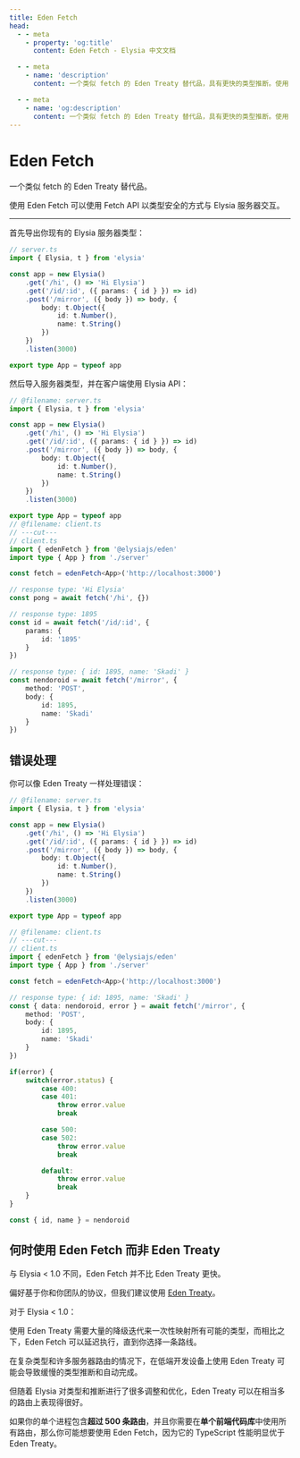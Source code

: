 ```yaml
---
title: Eden Fetch
head:
  - - meta
    - property: 'og:title'
      content: Eden Fetch - Elysia 中文文档

  - - meta
    - name: 'description'
      content: 一个类似 fetch 的 Eden Treaty 替代品，具有更快的类型推断。使用 Eden Fetch，你可以在不需要代码生成的情况下，以端到端类型安全的方式向 Elysia 服务器发出请求。

  - - meta
    - name: 'og:description'
      content: 一个类似 fetch 的 Eden Treaty 替代品，具有更快的类型推断。使用 Eden Fetch，你可以在不需要代码生成的情况下，以端到端类型安全的方式向 Elysia 服务器发出请求。
---
```


# Eden Fetch

一个类似 fetch 的 Eden Treaty 替代品。

使用 Eden Fetch 可以使用 Fetch API 以类型安全的方式与 Elysia 服务器交互。

---

首先导出你现有的 Elysia 服务器类型：

```typescript twoslash
// server.ts
import { Elysia, t } from 'elysia'

const app = new Elysia()
    .get('/hi', () => 'Hi Elysia')
    .get('/id/:id', ({ params: { id } }) => id)
    .post('/mirror', ({ body }) => body, {
        body: t.Object({
            id: t.Number(),
            name: t.String()
        })
    })
    .listen(3000)

export type App = typeof app
```

然后导入服务器类型，并在客户端使用 Elysia API：

```typescript twoslash
// @filename: server.ts
import { Elysia, t } from 'elysia'

const app = new Elysia()
    .get('/hi', () => 'Hi Elysia')
    .get('/id/:id', ({ params: { id } }) => id)
    .post('/mirror', ({ body }) => body, {
        body: t.Object({
            id: t.Number(),
            name: t.String()
        })
    })
    .listen(3000)

export type App = typeof app
// @filename: client.ts
// ---cut---
// client.ts
import { edenFetch } from '@elysiajs/eden'
import type { App } from './server'

const fetch = edenFetch<App>('http://localhost:3000')

// response type: 'Hi Elysia'
const pong = await fetch('/hi', {})

// response type: 1895
const id = await fetch('/id/:id', {
    params: {
        id: '1895'
    }
})

// response type: { id: 1895, name: 'Skadi' }
const nendoroid = await fetch('/mirror', {
    method: 'POST',
    body: {
        id: 1895,
        name: 'Skadi'
    }
})
```

## 错误处理

你可以像 Eden Treaty 一样处理错误：

```typescript twoslash
// @filename: server.ts
import { Elysia, t } from 'elysia'

const app = new Elysia()
    .get('/hi', () => 'Hi Elysia')
    .get('/id/:id', ({ params: { id } }) => id)
    .post('/mirror', ({ body }) => body, {
        body: t.Object({
            id: t.Number(),
            name: t.String()
        })
    })
    .listen(3000)

export type App = typeof app

// @filename: client.ts
// ---cut---
// client.ts
import { edenFetch } from '@elysiajs/eden'
import type { App } from './server'

const fetch = edenFetch<App>('http://localhost:3000')

// response type: { id: 1895, name: 'Skadi' }
const { data: nendoroid, error } = await fetch('/mirror', {
    method: 'POST',
    body: {
        id: 1895,
        name: 'Skadi'
    }
})

if(error) {
    switch(error.status) {
        case 400:
        case 401:
            throw error.value
            break

        case 500:
        case 502:
            throw error.value
            break

        default:
            throw error.value
            break
    }
}

const { id, name } = nendoroid
```

## 何时使用 Eden Fetch 而非 Eden Treaty

与 Elysia < 1.0 不同，Eden Fetch 并不比 Eden Treaty 更快。

偏好基于你和你团队的协议，但我们建议使用 [Eden Treaty](/eden/treaty/overview)。

对于 Elysia < 1.0：

使用 Eden Treaty 需要大量的降级迭代来一次性映射所有可能的类型，而相比之下，Eden Fetch 可以延迟执行，直到你选择一条路线。

在复杂类型和许多服务器路由的情况下，在低端开发设备上使用 Eden Treaty 可能会导致缓慢的类型推断和自动完成。

但随着 Elysia 对类型和推断进行了很多调整和优化，Eden Treaty 可以在相当多的路由上表现得很好。

如果你的单个进程包含**超过 500 条路由**，并且你需要在**单个前端代码库**中使用所有路由，那么你可能想要使用 Eden Fetch，因为它的 TypeScript 性能明显优于 Eden Treaty。
